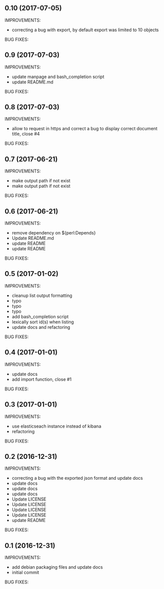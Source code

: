 ## 0.10 (2017-07-05)

IMPROVEMENTS:
* correcting a bug with export, by default export was limited to 10 objects

BUG FIXES:

## 0.9 (2017-07-03)

IMPROVEMENTS:
* update manpage and bash_completion script
* update README.md

BUG FIXES:

## 0.8 (2017-07-03)

IMPROVEMENTS:
* allow to request in https and correct a bug to display correct document title, close #4

BUG FIXES:

## 0.7 (2017-06-21)

IMPROVEMENTS:
* make output path if not exist
* make output path if not exist

BUG FIXES:

## 0.6 (2017-06-21)

IMPROVEMENTS:
* remove dependency on ${perl:Depends}
* Update README.md
* update README
* update README

BUG FIXES:

## 0.5 (2017-01-02)

IMPROVEMENTS:
* cleanup list output formatting
* typo
* typo
* typo
* add bash_completion script
* lexically sort id(s) when listing
* update docs and refactoring

BUG FIXES:

## 0.4 (2017-01-01)

IMPROVEMENTS:
* update docs
* add import function, close #1

BUG FIXES:

## 0.3 (2017-01-01)

IMPROVEMENTS:
* use elasticseach instance instead of kibana
* refactoring

BUG FIXES:

## 0.2 (2016-12-31)

IMPROVEMENTS:
* correcting a bug with the exported json format and update docs
* update docs
* update docs
* update docs
* Update LICENSE
* Update LICENSE
* Update LICENSE
* Update LICENSE
* update README

BUG FIXES:

## 0.1 (2016-12-31)

IMPROVEMENTS:
* add debian packaging files and update docs
* initial commit

BUG FIXES:

